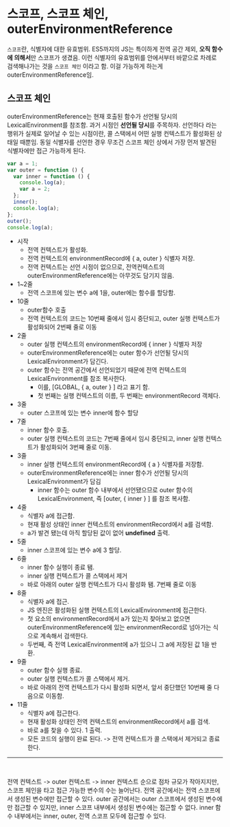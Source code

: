 # 스코프, 스코프 체인, outerEnvironmentReference

`스코프`란, 식별자에 대한 유효범위. ES5까지의 JS는 특이하게 전역 공간 제외, **오직 함수에 의해서**만 스코프가 생겼음. 이런 식별자의 유효범위를 안에서부터 바깥으로 차례로 검색해나가는 것을 `스코프 체인` 이라고 함. 이걸 가능하게 하는게 outerEnvironmentReference임.

## 스코프 체인

outerEnvironmentReference는 현재 호출된 함수가 선언될 당시의 LexicalEnvironment를 참조함. 과거 시점인 **선언될 당시**를 주목하자. 선언하다 라는 행위가 실제로 일어날 수 있는 시점이란, 콜 스택에서 어떤 실행 컨텍스트가 활성화된 상태일 때뿐임.
동일 식별자를 선언한 경우 무조건 스코프 체인 상에서 가장 먼저 발견된 식별자에만 접근 가능하게 된다.

```js
var a = 1;
var outer = function () {
  var inner = function () {
    console.log(a);
    var a = 2;
  };
  inner();
  console.log(a);
};
outer();
console.log(a);
```

- 시작
	- 전역 컨텍스트가 활성화.
	- 전역 컨텍스트의 environmentRecord에 { a, outer } 식별자 저장.
	- 전역 컨텍스트는 선언 시점이 없으므로, 전역컨텍스트의 outerEnvironmentReference에는 아무것도 담기지 않음.
- 1~2줄
	- 전역 스코프에 있는 변수 a에 1을, outer에는 함수를 할당함.
- 10줄
	- outer함수 호출
	- 전역 컨텍스트의 코드는 10번째 줄에서 임시 중단되고, outer 실행 컨텍스트가 활성화되어 2번째 줄로 이동
- 2줄
	- outer 실행 컨텍스트의 environmentRecord에 { inner } 식별자 저장
	- outerEnvironmentReference에는 outer 함수가 선언될 당시의 LexicalEnvironment가 담긴다.
	- outer 함수는 전역 공간에서 선언되었기 때문에 전역 컨텍스트의 LexicalEnvironment를 참조 복사한다.
		- 이를, \[GLOBAL, { a, outer } \] 라고 표기 함.
		- 첫 번째는 실행 컨텍스트의 이름, 두 번째는 environmentRecord 객체다.
- 3줄
	- outer 스코프에 있는 변수 inner에 함수 할당
- 7줄
	- inner 함수 호출.
	- outer 실행 컨텍스트의 코드는 7번째 줄에서 임시 중단되고, inner 실행 컨텍스트가 활성화되어 3번째 줄로 이동.
- 3줄
	- inner 실행 컨텍스트의 environmentRecord에 { a } 식별자를 저장함.
	- outerEnvironmentReference에는 inner 함수가 선언될 당시의 LexicalEnvironment가 담김
		- inner 함수는 outer 함수 내부에서 선언됐으므로 outer 함수의 LexicalEnvironment, 즉 \[outer, { inner } \] 를 참조 복사함.
- 4줄
	- 식별자 a에 접근함.
	- 현재 활성 상태인 inner 컨텍스트의 environmentRecord에서 a를 검색함.
	- a가 발견 됐는데 아직 할당된 값이 없어 **undefined** 출력.
- 5줄
	- inner 스코프에 있는 변수 a에 3 할당.
- 6줄
	- inner 함수 실행이 종료 됌.
	- inner 실행 컨텍스트가 콜 스택에서 제거
	- 바로 아래의 outer 실행 컨텍스트가 다시 활성화 됌. 7번째 줄로 이동
- 8줄
	- 식별자 a에 접근.
	- JS 엔진은 활성화된 실행 컨텍스트의 LexicalEnvironment에 접근한다.
	- 첫 요소의 environmentRecord에서 a가 있는지 찾아보고 없으면 outerEnvironmentReference에 있는 environmentRecord로 넘아가는 식으로 계속해서 검색한다.
	- 두번째, 즉 전역 LexicalEnvironment에 a가 있으니 그 a에 저장된 값 1을 반환.
- 9줄
	- outer 함수 실행 종료.
	- outer 실행 컨텍스트가 콜 스택에서 제거.
	- 바로 아래의 전역 컨텍스트가 다시 활성화 되면서, 앞서 중단했던 10번째 줄 다음으로 이동함.
- 11줄
	- 식별자 a에 접근한다.
	- 현재 활성화 상태인 전역 컨텍스트의 environmentRecord에서 a를 검색.
	- 바로 a를 찾을 수 있다. 1 출력.
	- 모든 코드의 실행이 완료 된다. -> 전역 컨텍스트가 콜 스택에서 제거되고 종료한다.

---

<br/>

전역 컨텍스트 -> outer 컨텍스트 -> inner 컨텍스트 순으로 점차 규모가 작아지지만, 스코프 체인을 타고 접근 가능한 변수의 수는 늘어난다.
전역 공간에서는 전역 스코프에서 생성된 변수에만 접근할 수 있다. outer 공간에서는 outer 스코프에서 생성된 변수에만 접근할 수 있지만, inner 스코프 내부에서 생성된 변수에는 접근할 수 없다. inner 함수 내부에서는 inner, outer, 전역 스코프 모두에 접근할 수 있다.
